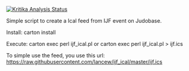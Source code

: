 [![Kritika Analysis Status](https://kritika.io/users/lancew/repos/9164114418542914/heads/master/status.svg)](https://kritika.io/users/lancew/repos/9164114418542914/heads/master/)

Simple script to create a Ical feed from IJF event on Judobase.

Install:
carton install

Execute:
carton exec perl ijf_ical.pl
or
carton exec perl ijf_ical.pl > ijf.ics

To simple use the feed, you use this url: https://raw.githubusercontent.com/lancew/ijf_ical/master/ijf.ics
